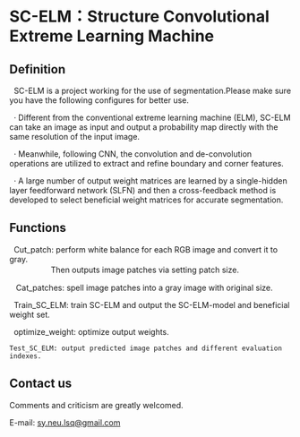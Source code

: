 # SC-ELM：Structure Convolutional Extreme Learning Machine
 ## Definition
   
   SC-ELM is a project working for the use of segmentation.Please make sure you have the following configures for better use.
   
   · Different from the conventional extreme learning machine (ELM), SC-ELM can take an image as input and output a probability map directly with the same resolution of the input image. 
   
   · Meanwhile, following CNN, the convolution and de-convolution operations are utilized to extract and refine boundary and corner features. 
   
   · A large number of output weight matrices are learned by a single-hidden layer feedforward network (SLFN) and then a cross-feedback method is developed to select beneficial weight matrices for accurate segmentation.
 ## Functions
     
    Cut_patch: perform white balance for each RGB image and convert it to gray. <br>　　　　　 Then outputs image patches via setting patch size.
      
    Cat_patches: spell image patches into a gray image with original size. 
      
    Train_SC_ELM: train SC-ELM and output the SC-ELM-model and beneficial weight set.
   
    optimize_weight: optimize output weights.
   
    Test_SC_ELM: output predicted image patches and different evaluation indexes.

 ## Contact us
     
   Comments and criticism are greatly welcomed.
     
   E-mail: sy.neu.lsq@gmail.com
